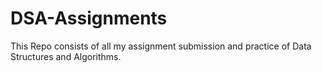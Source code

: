 # DSA-Assignments

This Repo consists of all my assignment submission and practice of Data Structures and Algorithms.

